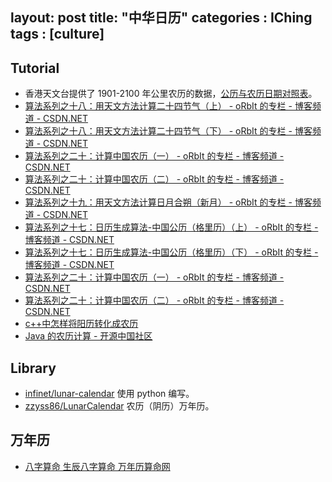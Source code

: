 layout: post
title: "中华日历"
categories : IChing
tags : [culture]
---

## Tutorial

- 香港天文台提供了 1901-2100 年公里农历的数据，[公历与农历日期对照表](http://gb.weather.gov.hk/gts/time/conversionc.htm)。
- [算法系列之十八：用天文方法计算二十四节气（上） - oRbIt 的专栏 - 博客频道 - CSDN.NET](http://blog.csdn.net/orbit/article/details/7910220)
- [算法系列之十八：用天文方法计算二十四节气（下） - oRbIt 的专栏 - 博客频道 - CSDN.NET](http://blog.csdn.net/orbit/article/details/7944248)
- [算法系列之二十：计算中国农历（一） - oRbIt 的专栏 - 博客频道 - CSDN.NET](http://blog.csdn.net/orbit/article/details/9210413)
- [算法系列之二十：计算中国农历（二） - oRbIt 的专栏 - 博客频道 - CSDN.NET](http://blog.csdn.net/orbit/article/details/9337377)
- [算法系列之十九：用天文方法计算日月合朔（新月） - oRbIt 的专栏 - 博客频道 - CSDN.NET](http://blog.csdn.net/orbit/article/details/8223751)
- [算法系列之十七：日历生成算法-中国公历（格里历）（上） - oRbIt 的专栏 - 博客频道 - CSDN.NET](http://blog.csdn.net/orbit/article/details/7749723)
- [算法系列之十七：日历生成算法-中国公历（格里历）（下） - oRbIt 的专栏 - 博客频道 - CSDN.NET](http://blog.csdn.net/orbit/article/details/7825004)
- [算法系列之二十：计算中国农历（一） - oRbIt 的专栏 - 博客频道 - CSDN.NET](http://blog.csdn.net/orbit/article/details/9210413)
- [算法系列之二十：计算中国农历（二） - oRbIt 的专栏 - 博客频道 - CSDN.NET](http://blog.csdn.net/orbit/article/details/9337377)
- [c++中怎样将阳历转化成农历](http://wenwen.sogou.com/z/q284576957.htm)
- [Java 的农历计算 - 开源中国社区](http://www.oschina.net/code/snippet_12_551)

## Library

- [infinet/lunar-calendar](https://github.com/infinet/lunar-calendar) 使用 python 编写。
- [zzyss86/LunarCalendar](https://github.com/zzyss86/LunarCalendar) 农历（阴历）万年历。

## 万年历

- [八字算命 生辰八字算命 万年历算命网](http://www.wannianli.net/suanming/bazisuanming.html)
